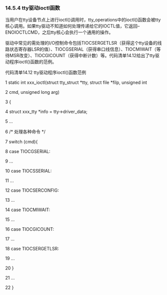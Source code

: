### 14.5.4 tty驱动ioctl函数

当用户在tty设备节点上进行ioctl()调用时，tty_operations中的ioctl()函数会被tty核心调用。如果tty驱动不知道如何处理传递给它的IOCTL值，它返回–ENOIOCTLCMD，之后tty核心会执行一个通用的操作。

驱动中常见的需处理的I/O控制命令包括TIOCSERGETLSR（获得这个tty设备的线路状态寄存器LSR的值）、TIOCGSERIAL（获得串口线信息）、TIOCMIWAIT（等待MSR改变）、TIOCGICOUNT（获得中断计数）等。代码清单14.12给出了tty驱动程序ioctl()函数的范例。

代码清单14.12 tty驱动程序ioctl()函数范例

1 static int xxx_ioctl(struct tty_struct *tty, struct file *filp, unsigned int 
 
 2 cmd, unsigned long arg) 
 
 3 { 
 
 4 struct xxx_tty *info = tty->driver_data; 
 
 5 ... 
 
 6 /* 处理各种命令 */ 
 
 7 switch (cmd){ 
 
 8 case TIOCGSERIAL: 
 
 9 ... 
 
 10 case TIOCSSERIAL: 
 
 11 ... 
 
 12 case TIOCSERCONFIG: 
 
 13 ... 
 
 14 case TIOCMIWAIT: 
 
 15 ... 
 
 16 case TIOCGICOUNT:



17 ... 
 
 18 case TIOCSERGETLSR: 
 
 19 ... 
 
 20 } 
 
 21 ... 
 
 22 }

